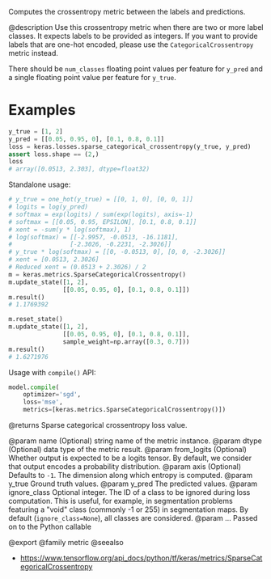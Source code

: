 Computes the crossentropy metric between the labels and predictions.

@description
Use this crossentropy metric when there are two or more label classes.
It expects labels to be provided as integers. If you want to provide labels
that are one-hot encoded, please use the `CategoricalCrossentropy`
metric instead.

There should be `num_classes` floating point values per feature for `y_pred`
and a single floating point value per feature for `y_true`.

# Examples
```python
y_true = [1, 2]
y_pred = [[0.05, 0.95, 0], [0.1, 0.8, 0.1]]
loss = keras.losses.sparse_categorical_crossentropy(y_true, y_pred)
assert loss.shape == (2,)
loss
# array([0.0513, 2.303], dtype=float32)
```
Standalone usage:

```python
# y_true = one_hot(y_true) = [[0, 1, 0], [0, 0, 1]]
# logits = log(y_pred)
# softmax = exp(logits) / sum(exp(logits), axis=-1)
# softmax = [[0.05, 0.95, EPSILON], [0.1, 0.8, 0.1]]
# xent = -sum(y * log(softmax), 1)
# log(softmax) = [[-2.9957, -0.0513, -16.1181],
#                [-2.3026, -0.2231, -2.3026]]
# y_true * log(softmax) = [[0, -0.0513, 0], [0, 0, -2.3026]]
# xent = [0.0513, 2.3026]
# Reduced xent = (0.0513 + 2.3026) / 2
m = keras.metrics.SparseCategoricalCrossentropy()
m.update_state([1, 2],
               [[0.05, 0.95, 0], [0.1, 0.8, 0.1]])
m.result()
# 1.1769392
```

```python
m.reset_state()
m.update_state([1, 2],
               [[0.05, 0.95, 0], [0.1, 0.8, 0.1]],
               sample_weight=np.array([0.3, 0.7]))
m.result()
# 1.6271976
```

Usage with `compile()` API:

```python
model.compile(
    optimizer='sgd',
    loss='mse',
    metrics=[keras.metrics.SparseCategoricalCrossentropy()])
```

@returns
Sparse categorical crossentropy loss value.

@param name (Optional) string name of the metric instance.
@param dtype (Optional) data type of the metric result.
@param from_logits (Optional) Whether output is expected
    to be a logits tensor. By default, we consider that output
    encodes a probability distribution.
@param axis (Optional) Defaults to `-1`.
    The dimension along which entropy is computed.
@param y_true Ground truth values.
@param y_pred The predicted values.
@param ignore_class Optional integer. The ID of a class to be ignored during
    loss computation. This is useful, for example, in segmentation
    problems featuring a "void" class (commonly -1 or 255) in
    segmentation maps. By default (`ignore_class=None`), all classes are
    considered.
@param ... Passed on to the Python callable

@export
@family metric
@seealso
+ <https://www.tensorflow.org/api_docs/python/tf/keras/metrics/SparseCategoricalCrossentropy>
